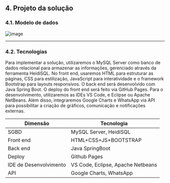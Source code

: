 ## 4. Projeto da solução

### 4.1. Modelo de dados


![image](https://github.com/user-attachments/assets/420a23d2-1aff-4f6c-80e2-20e23a9f1696)




---

### 4.2. Tecnologias

Para implementar a solução, utilizaremos o MySQL Server como banco de dados relacional para armazenar as informações, gerenciado através da ferramenta HeidiSQL. No front end, usaremos HTML para estruturar as páginas, CSS para estilização, JavaScript para interatividade e o framework Bootstrap para layouts responsivos. O back end será desenvolvido com Java Spring Boot. O deploy do front end será feito via GitHub Pages. Para o desenvolvimento, utilizaremos as IDEs VS Code, e Eclipse ou Apache NetBeans. Além disso, integraremos Google Charts e WhatsApp via API para possibilitar a criação de gráficos, comunicação e notificações externas.

| **Dimensão**   | **Tecnologia**  |
| ---            | ---             |
| SGBD           | MySQL Server, HeidiSQL   |
| Front end      | HTML+CSS+JS+BOOTSTRAP   |
| Back end       | Java SpringBoot |
| Deploy         | Github Pages    |
| IDE de Desenvolvimento         | VS Code, Eclipse, Apache Netbeans |
| API | Google Charts, WhatsApp    |

